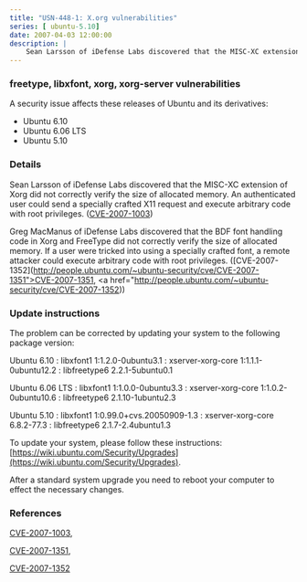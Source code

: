 ```yaml
---
title: "USN-448-1: X.org vulnerabilities"
series: [ ubuntu-5.10]
date: 2007-04-03 12:00:00
description: |
    Sean Larsson of iDefense Labs discovered that the MISC-XC extension of  Xorg did not correctly verify the size of allocated memory.  An  authenticated user could send a specially crafted X11 request and  execute arbitrary code with root privileges. ([CVE-2007-1003](http://people.ubuntu.com/~ubuntu-security/cve/CVE-2007-1003))
--- 
```

 
### freetype, libxfont, xorg, xorg-server vulnerabilities

A security issue affects these releases of Ubuntu and its derivatives:

* Ubuntu 6.10
* Ubuntu 6.06 LTS
* Ubuntu 5.10

### Details

Sean Larsson of iDefense Labs discovered that the MISC-XC extension of Xorg did not correctly verify the size of allocated memory. An authenticated user could send a specially crafted X11 request and execute arbitrary code with root privileges. ([CVE-2007-1003](http://people.ubuntu.com/~ubuntu-security/cve/CVE-2007-1003))

Greg MacManus of iDefense Labs discovered that the BDF font handling code in Xorg and FreeType did not correctly verify the size of allocated memory. If a user were tricked into using a specially crafted font, a remote attacker could execute arbitrary code with root privileges. ([CVE-2007-1352](http://people.ubuntu.com/~ubuntu-security/cve/CVE-2007-1351">CVE-2007-1351</a>, <a href="http://people.ubuntu.com/~ubuntu-security/cve/CVE-2007-1352))

### Update instructions

The problem can be corrected by updating your system to the following package version:

Ubuntu 6.10
 : libxfont1 <span>1:1.2.0-0ubuntu3.1</span>
 : xserver-xorg-core <span>1:1.1.1-0ubuntu12.2</span>
 : libfreetype6 <span>2.2.1-5ubuntu0.1</span>

Ubuntu 6.06 LTS
 : libxfont1 <span>1:1.0.0-0ubuntu3.3</span>
 : xserver-xorg-core <span>1:1.0.2-0ubuntu10.6</span>
 : libfreetype6 <span>2.1.10-1ubuntu2.3</span>

Ubuntu 5.10
 : libxfont1 <span>1:0.99.0+cvs.20050909-1.3</span>
 : xserver-xorg-core <span>6.8.2-77.3</span>
 : libfreetype6 <span>2.1.7-2.4ubuntu1.3</span>

To update your system, please follow these instructions: [https://wiki.ubuntu.com/Security/Upgrades](https://wiki.ubuntu.com/Security/Upgrades).

After a standard system upgrade you need to reboot your computer to effect the necessary changes.

### References

 [CVE-2007-1003](http://people.ubuntu.com/~ubuntu-security/cve/CVE-2007-1003), 

 [CVE-2007-1351](http://people.ubuntu.com/~ubuntu-security/cve/CVE-2007-1351), 

 [CVE-2007-1352](http://people.ubuntu.com/~ubuntu-security/cve/CVE-2007-1352)
 
